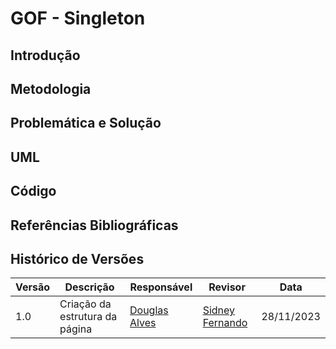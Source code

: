 # GOF - Singleton

## Introdução

## Metodologia

## Problemática e Solução

## UML

## Código

## Referências Bibliográficas

## Histórico de Versões
| Versão   | Descrição  | Responsável | Revisor    | Data      |
|----------|------------|-------------|------------|-----------|
| 1.0      | Criação da estrutura da página   | [Douglas Alves](https://github.com/dougAlvs)   |  [Sidney Fernando](https://github.com/nando3d3)  | 28/11/2023|